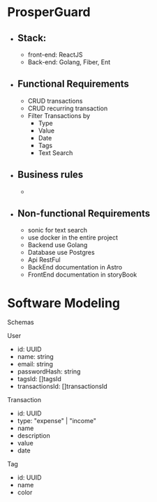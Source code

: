 # ProsperGuard
- ## Stack:

  - front-end: ReactJS
  - Back-end: Golang, Fiber, Ent

- ## Functional Requirements

  - CRUD transactions
  - CRUD recurring transaction
  - Filter Transactions by
    - Type
    - Value
    - Date
    - Tags
    - Text Search

- ## Business rules

  -

- ## Non-functional Requirements
  - sonic for text search
  - use docker in the entire project
  - Backend use Golang
  - Database use Postgres
  - Api RestFul
  - BackEnd documentation in Astro
  - FrontEnd documentation in storyBook

# Software Modeling

Schemas

User

- id: UUID
- name: string
- email: string
- passwordHash: string
- tagsId: []tagsId
- transactionsId: []transactionsId

Transaction

- id: UUID
- type: "expense" | "income"
- name
- description
- value
- date

Tag

- id: UUID
- name
- color
